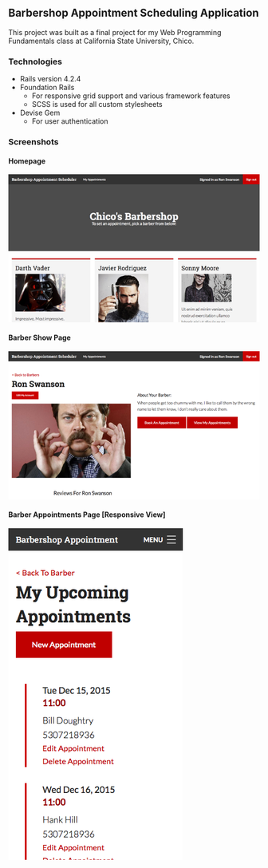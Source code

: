 ## Barbershop Appointment Scheduling Application
This project was built as a final project for my Web Programming Fundamentals
class at California State University, Chico.

### Technologies
* Rails version 4.2.4
* Foundation Rails
  * For responsive grid support and various framework features
  * SCSS is used for all custom stylesheets
* Devise Gem
  * For user authentication

### Screenshots

#### Homepage 
![Screenshot of the homepage](/screenshots/barbershop_home.png)

#### Barber Show Page
![Screenshot of the barber showpage](/screenshots/barbershop_show.png)

#### Barber Appointments Page [Responsive View]
![Screenshot of the barber appointments page](/screenshots/appointment_show.png)

